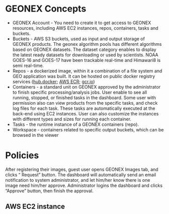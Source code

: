# GEONEX Concepts

- GEONEX Account - You need to create it to get access to GEONEX resources, including AWS EC2 instances, repos, containers, tasks and buckets.
- Buckets - AWS S3 buckets, used as input and output storage of GEONEX products. The geonex algorithm pools has different algorithms based on GEONEX datasets. The dataset category enables to display the latest ready datasets for downloading or used by scientists. NOAA GOES-16 and GOES-17 have been trackable real-time and Himawari8 is semi real-time.
- Repos - a dockerized image, within it a combination of a file system and GEO application was built. It can be hosted on public docker registry services ([hub.docker](https://hub.docker.com/); [AWS ECR](https://aws.amazon.com/ecr/); [gcr.io](https://cloud.google.com/container-registry/))
- Containers - a standard unit on GEONEX approved by the administrator to finish specific processing/analysis jobs. User enable to see all running, stopped, or finished tasks in the dashboard. Some user with permission also can view products from the specific tasks, and check log files for each task. These tasks are automatically executed at the back-end using EC2 instances. User can also customize the instances with different  types and sizes for running each container.
- Tasks - the runtime instance of a GEONEX containers (repo).
- Workspace  - containers related to specific output buckets, which can be browsed in the viewer









# Policies

After registering their images, guest user opens GEONEX Images tab, and clicks “ Request” button. The dashboard will automatically send an email notification to system administrator, and let him/her know there is one image need him/her approve. Administrator logins the dashboard and clicks “Approve” button, then finish the approval. 

## AWS EC2 instance